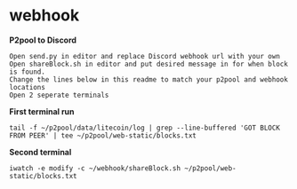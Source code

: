 # webhook
**P2pool to Discord**

    Open send.py in editor and replace Discord webhook url with your own    
    Open shareBlock.sh in editor and put desired message in for when block is found.
    Change the lines below in this readme to match your p2pool and webhook locations
    Open 2 seperate terminals

**First terminal run**

    tail -f ~/p2pool/data/litecoin/log | grep --line-buffered 'GOT BLOCK FROM PEER' | tee ~/p2pool/web-static/blocks.txt

**Second terminal**

    iwatch -e modify -c ~/webhook/shareBlock.sh ~/p2pool/web-static/blocks.txt
